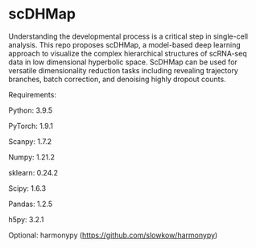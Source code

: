 # scDHMap

Understanding the developmental process is a critical step in single-cell analysis. This repo proposes scDHMap, a model-based deep learning approach to visualize the complex hierarchical structures of scRNA-seq data in low dimensional hyperbolic space. ScDHMap can be used for versatile dimensionality reduction tasks including revealing trajectory branches, batch correction, and denoising highly dropout counts.

Requirements:

Python: 3.9.5

PyTorch: 1.9.1

Scanpy: 1.7.2

Numpy: 1.21.2

sklearn: 0.24.2

Scipy: 1.6.3

Pandas: 1.2.5

h5py: 3.2.1

Optional: harmonypy (https://github.com/slowkow/harmonypy)